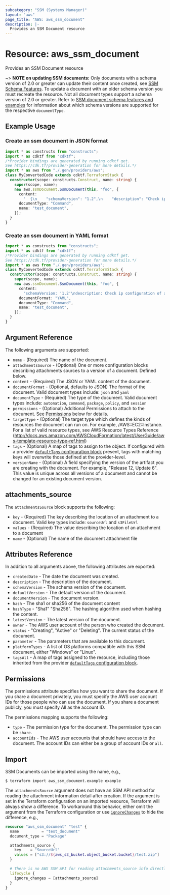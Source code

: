 ```yaml
---
subcategory: "SSM (Systems Manager)"
layout: "aws"
page_title: "AWS: aws_ssm_document"
description: |-
  Provides an SSM Document resource
---
```


# Resource: aws_ssm_document

Provides an SSM Document resource

~> **NOTE on updating SSM documents:** Only documents with a schema version of 2.0
or greater can update their content once created, see [SSM Schema Features][1]. To update a document with an older schema version you must recreate the resource. Not all document types support a schema version of 2.0 or greater. Refer to [SSM document schema features and examples][2] for information about which schema versions are supported for the respective `documentType`.

## Example Usage

### Create an ssm document in JSON format

```typescript
import * as constructs from "constructs";
import * as cdktf from "cdktf";
/*Provider bindings are generated by running cdktf get.
See https://cdk.tf/provider-generation for more details.*/
import * as aws from "./.gen/providers/aws";
class MyConvertedCode extends cdktf.TerraformStack {
  constructor(scope: constructs.Construct, name: string) {
    super(scope, name);
    new aws.ssmDocument.SsmDocument(this, "foo", {
      content:
        '  {\n    "schemaVersion": "1.2",\n    "description": "Check ip configuration of a Linux instance.",\n    "parameters": {\n\n    },\n    "runtimeConfig": {\n      "aws:runShellScript": {\n        "properties": [\n          {\n            "id": "0.aws:runShellScript",\n            "runCommand": ["ifconfig"]\n          }\n        ]\n      }\n    }\n  }\n',
      documentType: "Command",
      name: "test_document",
    });
  }
}

```

### Create an ssm document in YAML format

```typescript
import * as constructs from "constructs";
import * as cdktf from "cdktf";
/*Provider bindings are generated by running cdktf get.
See https://cdk.tf/provider-generation for more details.*/
import * as aws from "./.gen/providers/aws";
class MyConvertedCode extends cdktf.TerraformStack {
  constructor(scope: constructs.Construct, name: string) {
    super(scope, name);
    new aws.ssmDocument.SsmDocument(this, "foo", {
      content:
        "schemaVersion: '1.2'\ndescription: Check ip configuration of a Linux instance.\nparameters: {}\nruntimeConfig:\n  'aws:runShellScript':\n    properties:\n      - id: '0.aws:runShellScript'\n        runCommand:\n          - ifconfig\n",
      documentFormat: "YAML",
      documentType: "Command",
      name: "test_document",
    });
  }
}

```

## Argument Reference

The following arguments are supported:

* `name` - (Required) The name of the document.
* `attachmentsSource` - (Optional) One or more configuration blocks describing attachments sources to a version of a document. Defined below.
* `content` - (Required) The JSON or YAML content of the document.
* `documentFormat` - (Optional, defaults to JSON) The format of the document. Valid document types include: `json` and `yaml`
* `documentType` - (Required) The type of the document. Valid document types include: `automation`, `command`, `package`, `policy`, and `session`
* `permissions` - (Optional) Additional Permissions to attach to the document. See [Permissions](#permissions) below for details.
* `targetType` - (Optional) The target type which defines the kinds of resources the document can run on. For example, /AWS::EC2::Instance. For a list of valid resource types, see AWS Resource Types Reference (http://docs.aws.amazon.com/AWSCloudFormation/latest/UserGuide/aws-template-resource-type-ref.html)
* `tags` - (Optional) A map of tags to assign to the object. If configured with a provider [`defaultTags` configuration block](https://registry.terraform.io/providers/hashicorp/aws/latest/docs#default_tags-configuration-block) present, tags with matching keys will overwrite those defined at the provider-level.
* `versionName` - (Optional) A field specifying the version of the artifact you are creating with the document. For example, "Release 12, Update 6". This value is unique across all versions of a document and cannot be changed for an existing document version.

## attachments_source

The `attachmentsSource` block supports the following:

* `key` - (Required) The key describing the location of an attachment to a document. Valid key types include: `sourceUrl` and `s3FileUrl`
* `values` - (Required) The value describing the location of an attachment to a document
* `name` - (Optional) The name of the document attachment file

## Attributes Reference

In addition to all arguments above, the following attributes are exported:

* `createdDate` - The date the document was created.
* `description` - The description of the document.
* `schemaVersion` - The schema version of the document.
* `defaultVersion` - The default version of the document.
* `documentVersion` - The document version.
* `hash` - The sha1 or sha256 of the document content
* `hashType` - "Sha1" "Sha256". The hashing algorithm used when hashing the content.
* `latestVersion` - The latest version of the document.
* `owner` - The AWS user account of the person who created the document.
* `status` - "Creating", "Active" or "Deleting". The current status of the document.
* `parameter` - The parameters that are available to this document.
* `platformTypes` - A list of OS platforms compatible with this SSM document, either "Windows" or "Linux".
* `tagsAll` - A map of tags assigned to the resource, including those inherited from the provider [`defaultTags` configuration block](https://registry.terraform.io/providers/hashicorp/aws/latest/docs#default_tags-configuration-block).

[1]: http://docs.aws.amazon.com/systems-manager/latest/userguide/sysman-ssm-docs.html#document-schemas-features
[2]: https://docs.aws.amazon.com/systems-manager/latest/userguide/document-schemas-features.html

## Permissions

The permissions attribute specifies how you want to share the document. If you share a document privately,
you must specify the AWS user account IDs for those people who can use the document. If you share a document
publicly, you must specify All as the account ID.

The permissions mapping supports the following:

* `type` - The permission type for the document. The permission type can be `share`.
* `accountIds` - The AWS user accounts that should have access to the document. The account IDs can either be a group of account IDs or `all`.

## Import

SSM Documents can be imported using the name, e.g.,

```
$ terraform import aws_ssm_document.example example
```

The `attachmentsSource` argument does not have an SSM API method for reading the attachment information detail after creation. If the argument is set in the Terraform configuration on an imported resource, Terraform will always show a difference. To workaround this behavior, either omit the argument from the Terraform configuration or use [`ignoreChanges`](https://www.terraform.io/docs/configuration/meta-arguments/lifecycle.html#ignore_changes) to hide the difference, e.g.,

```terraform
resource "aws_ssm_document" "test" {
  name          = "test_document"
  document_type = "Package"

  attachments_source {
    key    = "SourceUrl"
    values = ["s3://${aws_s3_bucket.object_bucket.bucket}/test.zip"]
  }

  # There is no AWS SSM API for reading attachments_source info directly
  lifecycle {
    ignore_changes = [attachments_source]
  }
}
```

<!-- cache-key: cdktf-0.17.0-pre.15 input-cc3606aa09a9a9b077cf956fd56be18846618cfa49608f96c28639726e49f52c -->